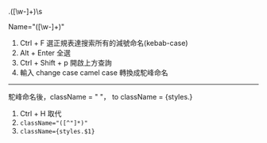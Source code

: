 \.([\w-]+)\s

Name="([\w-]+)"

1. Ctrl + F 選正規表達搜索所有的減號命名(kebab-case)
2. Alt + Enter 全選
3. Ctrl + Shift + p 開啟上方查詢
4. 輸入 change case camel case 轉換成駝峰命名

---

駝峰命名後，className = " "， to className = {styles.}

1. Ctrl + H 取代
2. `className="([^"]*)"`
3. `className={styles.$1}`
